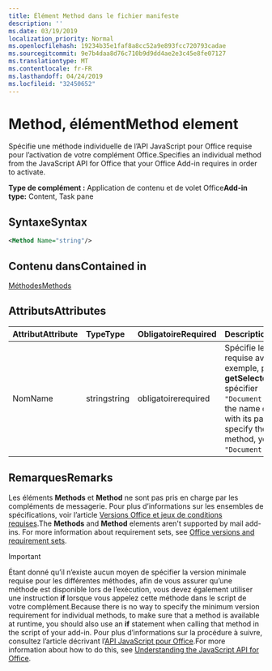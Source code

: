 ```yaml
---
title: Élément Method dans le fichier manifeste
description: ''
ms.date: 03/19/2019
localization_priority: Normal
ms.openlocfilehash: 19234b35e1faf8a8cc52a9e893fcc720793cadae
ms.sourcegitcommit: 9e7b4daa8d76c710b9d9dd4ae2e3c45e8fe07127
ms.translationtype: MT
ms.contentlocale: fr-FR
ms.lasthandoff: 04/24/2019
ms.locfileid: "32450652"
---
```

# <a name="method-element"></a><span data-ttu-id="19484-102">Method, élément</span><span class="sxs-lookup"><span data-stu-id="19484-102">Method element</span></span>

<span data-ttu-id="19484-103">Spécifie une méthode individuelle de l’API JavaScript pour Office requise pour l’activation de votre complément Office.</span><span class="sxs-lookup"><span data-stu-id="19484-103">Specifies an individual method from the JavaScript API for Office that your Office Add-in requires in order to activate.</span></span>

<span data-ttu-id="19484-104">**Type de complément :** Application de contenu et de volet Office</span><span class="sxs-lookup"><span data-stu-id="19484-104">**Add-in type:** Content, Task pane</span></span>

## <a name="syntax"></a><span data-ttu-id="19484-105">Syntaxe</span><span class="sxs-lookup"><span data-stu-id="19484-105">Syntax</span></span>

```XML
<Method Name="string"/>
```

## <a name="contained-in"></a><span data-ttu-id="19484-106">Contenu dans</span><span class="sxs-lookup"><span data-stu-id="19484-106">Contained in</span></span>

[<span data-ttu-id="19484-107">Méthodes</span><span class="sxs-lookup"><span data-stu-id="19484-107">Methods</span></span>](methods.md)

## <a name="attributes"></a><span data-ttu-id="19484-108">Attributs</span><span class="sxs-lookup"><span data-stu-id="19484-108">Attributes</span></span>

|<span data-ttu-id="19484-109">**Attribut**</span><span class="sxs-lookup"><span data-stu-id="19484-109">**Attribute**</span></span>|<span data-ttu-id="19484-110">**Type**</span><span class="sxs-lookup"><span data-stu-id="19484-110">**Type**</span></span>|<span data-ttu-id="19484-111">**Obligatoire**</span><span class="sxs-lookup"><span data-stu-id="19484-111">**Required**</span></span>|<span data-ttu-id="19484-112">**Description**</span><span class="sxs-lookup"><span data-stu-id="19484-112">**Description**</span></span>|
|:-----|:-----|:-----|:-----|
|<span data-ttu-id="19484-113">Nom</span><span class="sxs-lookup"><span data-stu-id="19484-113">Name</span></span>|<span data-ttu-id="19484-114">string</span><span class="sxs-lookup"><span data-stu-id="19484-114">string</span></span>|<span data-ttu-id="19484-115">obligatoire</span><span class="sxs-lookup"><span data-stu-id="19484-115">required</span></span>|<span data-ttu-id="19484-p101">Spécifie le nom de la méthode qualifiée requise avec son objet parent. Par exemple, pour spécifier la méthode **getSelectedDataAsync**, vous devez spécifier `"Document.getSelectedDataAsync"`.</span><span class="sxs-lookup"><span data-stu-id="19484-p101">Specifies the name of the required method qualified with its parent object. For example, to specify the  **getSelectedDataAsync** method, you must specify `"Document.getSelectedDataAsync"`.</span></span>|

## <a name="remarks"></a><span data-ttu-id="19484-118">Remarques</span><span class="sxs-lookup"><span data-stu-id="19484-118">Remarks</span></span>

<span data-ttu-id="19484-119">Les éléments **Methods** et **Method** ne sont pas pris en charge par les compléments de messagerie. Pour plus d’informations sur les ensembles de spécifications, voir l’article [Versions Office et jeux de conditions requises](/office/dev/add-ins/develop/office-versions-and-requirement-sets).</span><span class="sxs-lookup"><span data-stu-id="19484-119">The  **Methods** and **Method** elements aren't supported by mail add-ins. For more information about requirement sets, see [Office versions and requirement sets](/office/dev/add-ins/develop/office-versions-and-requirement-sets).</span></span>

> [!IMPORTANT] 
> <span data-ttu-id="19484-120">Étant donné qu’il n’existe aucun moyen de spécifier la version minimale requise pour les différentes méthodes, afin de vous assurer qu’une méthode est disponible lors de l’exécution, vous devez également utiliser une instruction **if** lorsque vous appelez cette méthode dans le script de votre complément.</span><span class="sxs-lookup"><span data-stu-id="19484-120">Because there is no way to specify the minimum version requirement for individual methods, to make sure that a method is available at runtime, you should also use an **if** statement when calling that method in the script of your add-in.</span></span> <span data-ttu-id="19484-121">Pour plus d’informations sur la procédure à suivre, consultez l’article décrivant l’[API JavaScript pour Office](/office/dev/add-ins/develop/understanding-the-javascript-api-for-office).</span><span class="sxs-lookup"><span data-stu-id="19484-121">For more information about how to do this, see [Understanding the JavaScript API for Office](/office/dev/add-ins/develop/understanding-the-javascript-api-for-office).</span></span>

